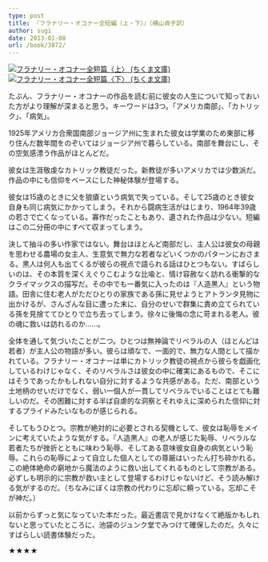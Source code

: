 ```yaml
---
type: post
title: 『フラナリー・オコナー全短編（上・下）』（横山貞子訳）
author: sugi
date: 2013-01-08
url: /book/3872/
---
```

<a href="http://www.amazon.co.jp/exec/obidos/ASIN/4480425918/chezsugi-22/ref=nosim/" onclick="_gaq.push(['_trackEvent', 'outbound-article', 'http://www.amazon.co.jp/exec/obidos/ASIN/4480425918/chezsugi-22/ref=nosim/', '']);" name="amazletlink" target="_blank"><img src="http://i0.wp.com/ecx.images-amazon.com/images/I/41fBJ1stOOL._SL160_.jpg?w=660" alt="フラナリー・オコナー全短篇〈上〉 (ちくま文庫)" class="alignleft"  data-recalc-dims="1" /></a><a href="http://www.amazon.co.jp/exec/obidos/ASIN/4480425926/chezsugi-22/ref=nosim/" onclick="_gaq.push(['_trackEvent', 'outbound-article', 'http://www.amazon.co.jp/exec/obidos/ASIN/4480425926/chezsugi-22/ref=nosim/', '']);" name="amazletlink" target="_blank"><img src="http://i0.wp.com/ecx.images-amazon.com/images/I/41RaRVMQgUL._SL160_.jpg?w=660" alt="フラナリー・オコナー全短篇〈下〉 (ちくま文庫)" class="alignleft"  data-recalc-dims="1" /></a>

たぶん、フラナリー・オコナーの作品を読む前に彼女の人生について知っておいた方がより理解が深まると思う。キーワードは3つ。「アメリカ南部」、「カトリック」、「病気」。

1925年アメリカ合衆国南部ジョージア州に生まれた彼女は学業のため東部に移り住んだ数年間をのぞいてはジョージア州で暮らしている。南部を舞台にし、その空気感漂う作品がほとんどだ。

彼女は生涯敬虔なカトリック教徒だった。新教徒が多いアメリカでは少数派だ。作品の中にも信仰をベースにした神秘体験が登場する。

彼女は15歳のときに父を狼瘡という病気で失っている。そして25歳のとき彼女自身も同じ病気にかかってしまう。それから闘病生活がはじまり、1964年39歳の若さで亡くなっている。寡作だったこともあり、遺された作品は少ない。短編はこの二分冊の中にすべて収まってしまう。

決して抽斗の多い作家ではない。舞台はほとんど南部だし、主人公は彼女の母親を思わせる農場の女主人、生意気で無力な若者などいくつかのパターンにおさまる。黒人は何人も出てくるが彼らの視点で語られる話はひとつもない。すばらしいのは、その本質を深くえぐりこむような比喩と、情け容赦なく訪れる衝撃的なクライマックスの描写だ。その中でも一番気に入ったのは『人造黒人』という物語。田舎に住む老人がただひとりの家族である孫に見せようとアトランタ見物に出かけるが、さんざんな目に遭った末に、自分のせいで群集に責め立てられている孫を見捨ててひとりで立ち去ってしまう。徐々に後悔の念に苛まれる老人。彼の魂に救いは訪れるのか……。

全体を通して気づいたことが二つ。ひとつは無神論でリベラルの人（ほとんどは若者）が主人公の物語が多い。彼らは頑なで、一面的で、無力な人間として描かれている。フラナリー・オコナーは単にカトリック教徒の視点から彼らを戯画化しているわけじゃなく、そのリベラルさは彼女の中に確実にあるもので、そこにはそうであったかもしれない自分に対するような共感がある。ただ、南部という土地柄のせいだけでなく、弱い一個人が一貫してリベラルでいることはとても難しいのだ。その困難に対する半ば自虐的な洞察とそれゆえに深められた信仰に対するプライドみたいなものが感じられる。

そしてもうひとつ。宗教が絶対的に必要とされる契機として、彼女は恥辱をメインに考えていたような気がする。『人造黒人』の老人が感じた恥辱、リベラルな若者たちが挫折とともに味わう恥辱、そしてある意味彼女自身の病気という恥辱。これらの恥辱によって自立した個人としての尊厳はいったん打ち砕かれる。この絶体絶命の窮地から魔法のように救い出してくれるものとして宗教がある。必ずしも明示的に宗教が救い主として登場するわけじゃないけど、そう読み解ける気がするのだ。（ちなみにぼくは宗教の代わりに忘却に頼っている。忘却こそが神だ。）

以前からずっと気になっていた本だった。最近書店で見かけなくて絶版かもしれないと思っていたところに、池袋のジュンク堂でみつけて確保したのだ。久々にすばらしい読書体験だった。

★★★★

